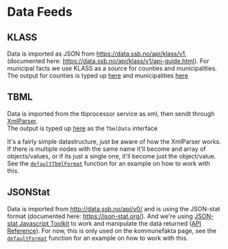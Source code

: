 # Data Feeds
## KLASS
Data is imported as JSON from https://data.ssb.no/api/klass/v1, (documented here: https://data.ssb.no/api/klass/v1/api-guide.html).
For municipal facts we use KLASS as a source for counties and municipalities. 
The output for counties is typed up [here](/src/main/resources/lib/klass/counties.ts) and municipalities [here](/src/main/resources/lib/klass/municipalities.ts)
## TBML
Data is imported from the tbprocessor service as xml, then sendt through [XmlParser](/src/main/java/no/ssb/xp/xmlparser/XmlParser.java).  
The output is typed up [here](/src/main/resources/lib/types/xmlParser.ts) as the `TbmlData` interface

It's a fairly simple datastructure, just be aware of how the XmlParser works. If there is multiple nodes with the same name it'll become and array of objects/values, or if its just a single one, it'll become just the object/value. See the [`defaultTbmlFormat`](./../src/main/resources/lib/highcharts/highcharts.es6) function for an example on how to work with this.
## JSONStat
Data is imported from http://data.ssb.no/api/v0/ and is using the JSON-stat format (documented here: https://json-stat.org/). And we're using [JSON-stat Javascript Toolkit](https://www.npmjs.com/package/jsonstat-toolkit) to work and manipulate the data returned ([API Reference](https://github.com/jsonstat/toolkit/blob/master/docs/API.md)). For now, this is only used on the kommunefakta page, see the [`defaultFormat`](./../src/main/resources/lib/highcharts/highcharts.es6) function for an example on how to work with this.